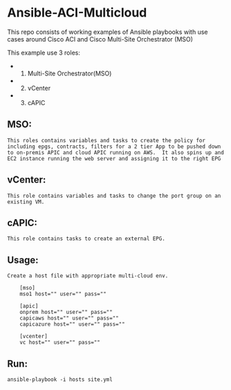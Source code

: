 # Ansible-ACI-Multicloud
This repo consists of working examples of Ansible playbooks with use cases around Cisco ACI and Cisco Multi-Site Orchestrator (MSO)

This example use 3 roles:
  - 1. Multi-Site Orchestrator(MSO)
  - 2. vCenter 
  - 3. cAPIC
  
## MSO:
    This roles contains variables and tasks to create the policy for including epgs, contracts, filters for a 2 tier App to be pushed down to on-premis APIC and cloud APIC running on AWS.  It also spins up and EC2 instance running the web server and assigning it to the right EPG
    
## vCenter:
    This role contains variables and tasks to change the port group on an existing VM. 
    
## cAPIC:
    This role contains tasks to create an external EPG.
    
## Usage:
    Create a host file with appropriate multi-cloud env.
        
        [mso]
        mso1 host="" user="" pass=""

        [apic]
        onprem host="" user="" pass=""
        capicaws host="" user="" pass=""
        capicazure host="" user="" pass=""

        [vcenter]
        vc host="" user="" pass=""

   
 ## Run:
    ansible-playbook -i hosts site.yml
    
    
